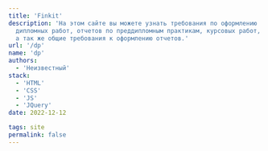 ```yaml
---
title: 'Finkit'
description: 'На этом сайте вы можете узнать требования по оформлению
  дипломных работ, отчетов по преддипломным практикам, курсовых работ,
  а так же общие требования к оформлению отчетов.'
url: '/dp'
name: 'dp'
authors:
  - 'Неизвестный'
stack:
  - 'HTML'
  - 'CSS'
  - 'JS'
  - 'JQuery'
date: 2022-12-12

tags: site
permalink: false
---
```

